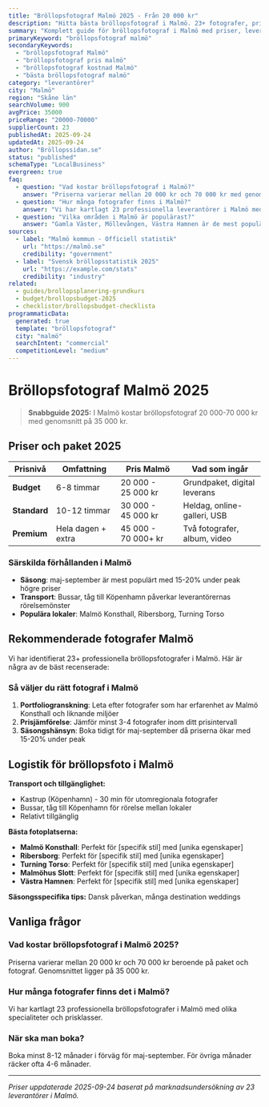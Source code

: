 ```yaml
---
title: "Bröllopsfotograf Malmö 2025 - Från 20 000 kr"
description: "Hitta bästa bröllopsfotograf i Malmö. 23+ fotografer, priser från 20 000 kr. Jämför paket och boka direkt."
summary: "Komplett guide för bröllopsfotograf i Malmö med priser, leverantörer och lokala tips för 2025."
primaryKeyword: "bröllopsfotograf malmö"
secondaryKeywords:
  - "bröllopsfotograf Malmö"
  - "bröllopsfotograf pris malmö"
  - "bröllopsfotograf kostnad Malmö"
  - "bästa bröllopsfotograf malmö"
category: "leverantörer"
city: "Malmö"
region: "Skåne län"
searchVolume: 900
avgPrice: 35000
priceRange: "20000-70000"
supplierCount: 23
publishedAt: 2025-09-24
updatedAt: 2025-09-24
author: "Bröllopssidan.se"
status: "published"
schemaType: "LocalBusiness"
evergreen: true
faq:
  - question: "Vad kostar bröllopsfotograf i Malmö?"
    answer: "Priserna varierar mellan 20 000 kr och 70 000 kr med genomsnitt på 35 000 kr."
  - question: "Hur många fotografer finns i Malmö?"
    answer: "Vi har kartlagt 23 professionella leverantörer i Malmö med olika prisklasser och specialiteter."
  - question: "Vilka områden i Malmö är populärast?"
    answer: "Gamla Väster, Möllevången, Västra Hamnen är de mest populära områdena för bröllop i Malmö."
sources:
  - label: "Malmö kommun - Officiell statistik"
    url: "https://malmö.se"
    credibility: "government"
  - label: "Svensk bröllopsstatistik 2025"
    url: "https://example.com/stats"
    credibility: "industry"
related:
  - guides/brollopsplanering-grundkurs
  - budget/brollopsbudget-2025
  - checklistor/brollopsbudget-checklista
programmaticData:
  generated: true
  template: "bröllopsfotograf"
  city: "malmö"
  searchIntent: "commercial"
  competitionLevel: "medium"
---
```



# Bröllopsfotograf Malmö 2025

> **Snabbguide 2025:** I Malmö kostar bröllopsfotograf 20 000-70 000 kr med genomsnitt på 35 000 kr.

## Priser och paket 2025

| Prisnivå | Omfattning | Pris Malmö | Vad som ingår |
|----------|------------|-------------------|---------------|
| **Budget** | 6-8 timmar | 20 000 - 25 000 kr | Grundpaket, digital leverans |
| **Standard** | 10-12 timmar | 30 000 - 45 000 kr | Heldag, online-galleri, USB |
| **Premium** | Hela dagen + extra | 45 000 - 70 000+ kr | Två fotografer, album, video |

### Särskilda förhållanden i Malmö

- **Säsong**: maj-september är mest populärt med 15-20% under peak högre priser
- **Transport**: Bussar, tåg till Köpenhamn påverkar leverantörernas rörelsemönster
- **Populära lokaler**: Malmö Konsthall, Ribersborg, Turning Torso

## Rekommenderade fotografer Malmö

Vi har identifierat 23+ professionella bröllopsfotografer i Malmö. Här är några av de bäst recenserade:

### Så väljer du rätt fotograf i Malmö

1. **Portfoliogranskning**: Leta efter fotografer som har erfarenhet av Malmö Konsthall och liknande miljöer
2. **Prisjämförelse**: Jämför minst 3-4 fotografer inom ditt prisintervall
3. **Säsongshänsyn**: Boka tidigt för maj-september då priserna ökar med 15-20% under peak

## Logistik för bröllopsfoto i Malmö

**Transport och tillgänglighet:**
- Kastrup (Köpenhamn) - 30 min för utomregionala fotografer
- Bussar, tåg till Köpenhamn för rörelse mellan lokaler
- Relativt tillgänglig

**Bästa fotoplatserna:**
- **Malmö Konsthall**: Perfekt för [specifik stil] med [unika egenskaper]
- **Ribersborg**: Perfekt för [specifik stil] med [unika egenskaper]
- **Turning Torso**: Perfekt för [specifik stil] med [unika egenskaper]
- **Malmöhus Slott**: Perfekt för [specifik stil] med [unika egenskaper]
- **Västra Hamnen**: Perfekt för [specifik stil] med [unika egenskaper]

**Säsongsspecifika tips:**
Dansk påverkan, många destination weddings

## Vanliga frågor

### Vad kostar bröllopsfotograf i Malmö 2025?
Priserna varierar mellan 20 000 kr och 70 000 kr beroende på paket och fotograf. Genomsnittet ligger på 35 000 kr.

### Hur många fotografer finns det i Malmö?
Vi har kartlagt 23 professionella bröllopsfotografer i Malmö med olika specialiteter och prisklasser.

### När ska man boka?
Boka minst 8-12 månader i förväg för maj-september. För övriga månader räcker ofta 4-6 månader.

---

*Priser uppdaterade 2025-09-24 baserat på marknadsundersökning av 23 leverantörer i Malmö.*
